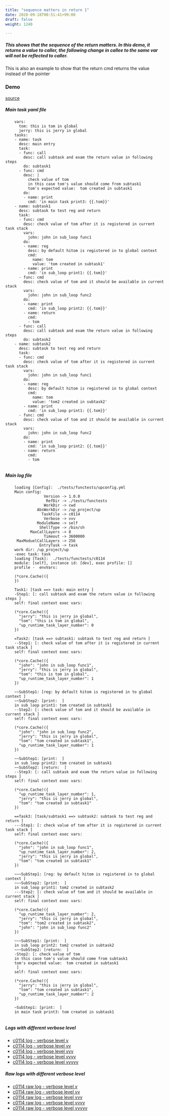 ```yaml
---
title: "sequence matters in return 1"
date: 2020-09-18T00:51:41+99:00
draft: false
weight: 1240

---
```


##### This shows that the sequence of the return matters. In this demo, it returns a value to caller, the following change in callee to the same var will not be reflected to caller.

This is also an example to show that the return cmd returns the value instead of the pointer


### Demo








[source](https://github.com/upcmd/up/blob/master/tests/functests/c0114.yml)

##### Main task yaml file
```
    vars:
      tom: this is tom in global
      jerry: this is jerry in global
    tasks:
    - name: task
      desc: main entry
      task:
      - func: call
        desc: call subtask and exam the return value in following steps
        do: subtask1
      - func: cmd
        desc: |
          check value of tom
          in this case tom's value should come from subtask1
          tom's expected value:  tom created in subtask1
        do:
        - name: print
          cmd: 'in main task print3: {{.tom}}'
    - name: subtask1
      desc: subtask to test reg and return
      task:
      - func: cmd
        desc: check value of tom after it is registered in current task stack
        vars:
          john: john in sub_loop func1
        do:
        - name: reg
          desc: by default hitom is registered in to global context
          cmd:
            name: tom
            value: 'tom created in subtask1'
        - name: print
          cmd: 'in sub_loop print1: {{.tom}}'
      - func: cmd
        desc: check value of tom and it should be available in current stack
        vars:
          john: john in sub_loop func2
        do:
        - name: print
          cmd: 'in sub_loop print2: {{.tom}}'
        - name: return
          cmd:
          - tom
      - func: call
        desc: call subtask and exam the return value in following steps
        do: subtask2
    - name: subtask2
      desc: subtask to test reg and return
      task:
      - func: cmd
        desc: check value of tom after it is registered in current task stack
        vars:
          john: john in sub_loop func1
        do:
        - name: reg
          desc: by default hitom is registered in to global context
          cmd:
            name: tom
            value: 'tom2 created in subtask2'
        - name: print
          cmd: 'in sub_loop print1: {{.tom}}'
      - func: cmd
        desc: check value of tom and it should be available in current stack
        vars:
          john: john in sub_loop func2
        do:
        - name: print
          cmd: 'in sub_loop print2: {{.tom}}'
        - name: return
          cmd:
          - tom
    
```
##### Main log file
```
    loading [Config]:  ./tests/functests/upconfig.yml
    Main config:
                 Version -> 1.0.0
                  RefDir -> ./tests/functests
                 WorkDir -> cwd
              AbsWorkDir -> /up_project/up
                TaskFile -> c0114
                 Verbose -> vvv
              ModuleName -> self
               ShellType -> /bin/sh
           MaxCallLayers -> 8
                 Timeout -> 3600000
     MaxModuelCallLayers -> 256
               EntryTask -> task
    work dir: /up_project/up
    -exec task: task
    loading [Task]:  ./tests/functests/c0114
    module: [self], instance id: [dev], exec profile: []
    profile -  envVars:
    
    (*core.Cache)({
    })
    
    Task1: [task ==> task: main entry ]
    -Step1: [: call subtask and exam the return value in following steps ]
    self: final context exec vars:
    
    (*core.Cache)({
      "jerry": "this is jerry in global",
      "tom": "this is tom in global",
      "up_runtime_task_layer_number": 0
    })
    
    =Task2: [task ==> subtask1: subtask to test reg and return ]
    --Step1: [: check value of tom after it is registered in current task stack ]
    self: final context exec vars:
    
    (*core.Cache)({
      "john": "john in sub_loop func1",
      "jerry": "this is jerry in global",
      "tom": "this is tom in global",
      "up_runtime_task_layer_number": 1
    })
    
    ~~SubStep1: [reg: by default hitom is registered in to global context ]
    ~~SubStep2: [print:  ]
    in sub_loop print1: tom created in subtask1
    --Step2: [: check value of tom and it should be available in current stack ]
    self: final context exec vars:
    
    (*core.Cache)({
      "john": "john in sub_loop func2",
      "jerry": "this is jerry in global",
      "tom": "tom created in subtask1",
      "up_runtime_task_layer_number": 1
    })
    
    ~~SubStep1: [print:  ]
    in sub_loop print2: tom created in subtask1
    ~~SubStep2: [return:  ]
    --Step3: [: call subtask and exam the return value in following steps ]
    self: final context exec vars:
    
    (*core.Cache)({
      "up_runtime_task_layer_number": 1,
      "jerry": "this is jerry in global",
      "tom": "tom created in subtask1"
    })
    
    ==Task3: [task/subtask1 ==> subtask2: subtask to test reg and return ]
    ---Step1: [: check value of tom after it is registered in current task stack ]
    self: final context exec vars:
    
    (*core.Cache)({
      "john": "john in sub_loop func1",
      "up_runtime_task_layer_number": 2,
      "jerry": "this is jerry in global",
      "tom": "tom created in subtask1"
    })
    
    ~~~SubStep1: [reg: by default hitom is registered in to global context ]
    ~~~SubStep2: [print:  ]
    in sub_loop print1: tom2 created in subtask2
    ---Step2: [: check value of tom and it should be available in current stack ]
    self: final context exec vars:
    
    (*core.Cache)({
      "up_runtime_task_layer_number": 2,
      "jerry": "this is jerry in global",
      "tom": "tom2 created in subtask2",
      "john": "john in sub_loop func2"
    })
    
    ~~~SubStep1: [print:  ]
    in sub_loop print2: tom2 created in subtask2
    ~~~SubStep2: [return:  ]
    -Step2: [: check value of tom
    in this case tom's value should come from subtask1
    tom's expected value:  tom created in subtask1
     ]
    self: final context exec vars:
    
    (*core.Cache)({
      "jerry": "this is jerry in global",
      "tom": "tom created in subtask1",
      "up_runtime_task_layer_number": 2
    })
    
    ~SubStep1: [print:  ]
    in main task print3: tom created in subtask1
    
```


##### Logs with different verbose level
* [c0114 log - verbose level v](../../logs/c0114_v)
* [c0114 log - verbose level vv](../../logs/c0114_vv)
* [c0114 log - verbose level vvv](../../logs/c0114_vvvv)
* [c0114 log - verbose level vvvv](../../logs/c0114_vvvv)
* [c0114 log - verbose level vvvvv](../../logs/c0114_vvvvv)

##### Raw logs with different verbose level
* [c0114 raw log - verbose level v](../../reflogs/c0114_v.log)
* [c0114 raw log - verbose level vv](../../reflogs/c0114_vv.log)
* [c0114 raw log - verbose level vvv](../../reflogs/c0114_vvv.log)
* [c0114 raw log - verbose level vvvv](../../reflogs/c0114_vvvv.log)
* [c0114 raw log - verbose level vvvvv](../../reflogs/c0114_vvvvv.log)







